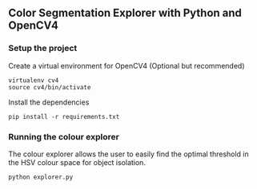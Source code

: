 ## Color Segmentation Explorer with Python and OpenCV4

### Setup the project

Create a virtual environment for OpenCV4 (Optional but recommended)

    virtualenv cv4 
    source cv4/bin/activate

Install the dependencies

    pip install -r requirements.txt

### Running the colour explorer

The colour explorer allows the user to easily find the optimal threshold in the HSV colour space for object isolation.

    python explorer.py

